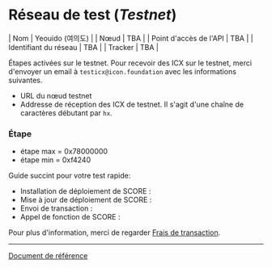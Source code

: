 # Réseau de test (*Testnet*)

| Nom                    | Yeouido (여의도) |
| Nœud                   | TBA |
| Point d'accès de l'API | TBA |
| Identifiant du réseau  | TBA |
| Tracker                | TBA |

Étapes activées sur le testnet.
Pour recevoir des ICX sur le testnet, merci d'envoyer un email à `testicx@icon.foundation` avec les informations suivantes.
- URL du nœud testnet
- Addresse de réception des ICX de testnet. Il s'agit d'une chaîne de caractères débutant par `hx`.

### Étape 
- étape max = 0x78000000
- étape min = 0xf4240

Guide succint pour votre test rapide:
- Installation de déploiement de SCORE : 
- Mise à jour de déploiement de SCORE :   
- Envoi de transaction : 
- Appel de fonction de SCORE : 

Pour plus d'information, merci de regarder [Frais de transaction](/).

---
[Document de référence](https://github.com/icon-project/icon-project.github.io/blob/eb4c63ed3a14a592ff51412e9d6aca3350f2c1a0/docs/ICON_testnet.md)